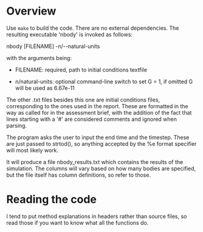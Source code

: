 # Overview

Use `make` to build the code. There are no external dependencies. The resulting
executable 'nbody' is invoked as follows:

nbody [FILENAME] -n/--natural-units

with the arguments being:

- FILENAME: required, path to initial conditions textfile 
    
- n/natural-units: optional command-line switch to set G = 1, if omitted G will be used as 6.67e-11

The other .txt files besides this one are initial conditions files,
corresponding to the ones used in the report. These are formatted in the way as
called for in the assessment brief, with the addition of the fact that lines
starting with a '#' are considered comments and ignored when parsing.

The program asks the user to input the end time and the timestep. These are just
passed to strtod(), so anything accepted by the %e format specifier will most
likely work.

It will produce a file nbody_results.txt which contains the results of the
simulation. The columns will vary based on how many bodies are specified, but
the file itself has column definitions, so refer to those.

# Reading the code

I tend to put method explanations in headers rather than source files, so read
those if you want to know what all the functions do.
